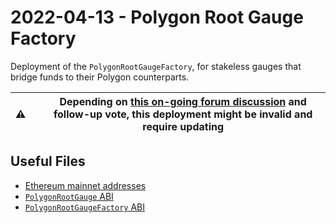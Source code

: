 # 2022-04-13 - Polygon Root Gauge Factory

Deployment of the `PolygonRootGaugeFactory`, for stakeless gauges that bridge funds to their Polygon counterparts.

| :warning: |     | Depending on [this on-going forum discussion](https://forum.balancer.fi/t/decide-on-gauge-unexpected-behavior/2960) and follow-up vote, this deployment might be invalid and require updating |
| --------- | :-- | --------------------------------------------------------------------------------------------------------------------------------------------------------------------------------------------- |

## Useful Files

- [Ethereum mainnet addresses](./output/mainnet.json)
- [`PolygonRootGauge` ABI](./abi/PolygonRootGauge.json)
- [`PolygonRootGaugeFactory` ABI](./abi/PolygonRootGaugeFactory.json)
